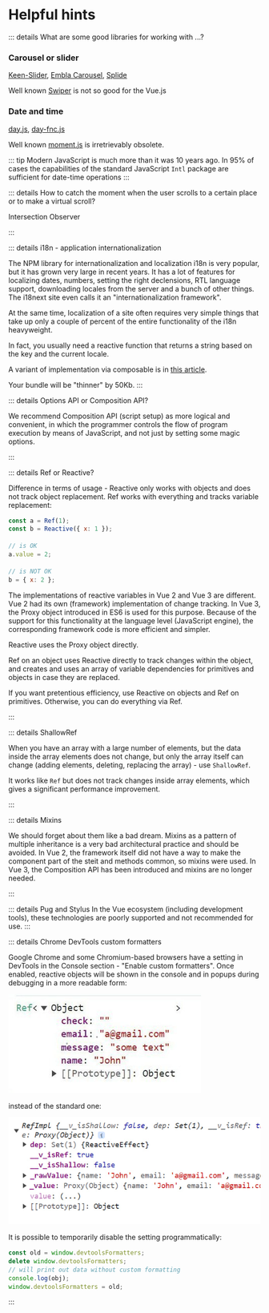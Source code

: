 # Helpful hints

::: details What are some good libraries for working with ...?

### Carousel or slider

[Keen-Slider](https://keen-slider.io/), [Embla Carousel](https://www.embla-carousel.com/), [Splide](https://splidejs.com/)

Well known [Swiper](https://swiperjs.com/) is not so good for the Vue.js

### Date and time

[day.js](https://day.js.org/), [day-fnc.js](https://date-fns.org/)

Well known [moment.js](https://momentjs.com/) is irretrievably obsolete.

::: tip
Modern JavaScript is much more than it was 10 years ago. In 95% of cases the capabilities of the standard JavaScript `Intl` package are sufficient for date-time operations
:::

::: details How to catch the moment when the user scrolls to a certain place or to make a virtual scroll?

Intersection Observer

:::

<!-- There is only one percolation case in the triple. -->
<!-- When the classes of the component's root element are the same as the parent's classes. -->

::: details i18n - application internationalization

The NPM library for internationalization and localization i18n is very popular, but it has grown very large in recent years. It has a lot of features for localizing dates, numbers, setting the right declensions, RTL language support, downloading locales from the server and a bunch of other things. The i18next site even calls it an "internationalization framework".

At the same time, localization of a site often requires very simple things that take up only a couple of percent of the entire functionality of the i18n heavyweight.

In fact, you usually need a reactive function that returns a string based on the key and the current locale.

A variant of implementation via composable is in [this article](https://www.reddit.com/r/vuejs/comments/13omkwi/detox_for_i18n/).

Your bundle will be "thinner" by 50Kb.
:::

::: details Options API or Composition API?

We recommend Composition API (script setup) as more logical and convenient, in which the programmer controls the flow of program execution by means of JavaScript, and not just by setting some magic options.

:::

::: details Ref or Reactive?

Difference in terms of usage - Reactive only works with objects and does not track object replacement. Ref works with everything and tracks variable replacement:

```js
const a = Ref(1);
const b = Reactive({ x: 1 });

// is OK
a.value = 2;

// is NOT OK
b = { x: 2 };
```

The implementations of reactive variables in Vue 2 and Vue 3 are different. Vue 2 had its own (framework) implementation of change tracking. In Vue 3, the Proxy object introduced in ES6 is used for this purpose. Because of the support for this functionality at the language level (JavaScript engine), the corresponding framework code is more efficient and simpler.

Reactive uses the Proxy object directly.

Ref on an object uses Reactive directly to track changes within the object, and creates and uses an array of variable dependencies for primitives and objects in case they are replaced.

If you want pretentious efficiency, use Reactive on objects and Ref on primitives. Otherwise, you can do everything via Ref.

:::

::: details ShallowRef

When you have an array with a large number of elements, but the data inside the array elements does not change, but only the array itself can change (adding elements, deleting, replacing the array) - use `ShallowRef`.

It works like `Ref` but does not track changes inside array elements, which gives a significant performance improvement.

:::

::: details Mixins

We should forget about them like a bad dream. Mixins as a pattern of multiple inheritance is a very bad architectural practice and should be avoided. In Vue 2, the framework itself did not have a way to make the component part of the steit and methods common, so mixins were used. In Vue 3, the Composition API has been introduced and mixins are no longer needed.

:::

::: details Pug and Stylus
In the Vue ecosystem (including development tools), these technologies are poorly supported and not recommended for use.
:::

::: details Chrome DevTools custom formatters

Google Chrome and some Chromium-based browsers have a setting in DevTools in the Console section - "Enable custom formatters". Once enabled, reactive objects will be shown in the console and in popups during debugging in a more readable form:

![image](/images/faq/chrome-formatter-1.jpg)

instead of the standard one:

![image](/images/faq/chrome-formatter-2.jpg)

It is possible to temporarily disable the setting programmatically:

```js
const old = window.devtoolsFormatters;
delete window.devtoolsFormatters;
// will print out data without custom formatting
console.log(obj);
window.devtoolsFormatters = old;
```
:::
